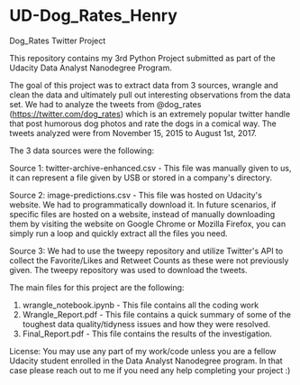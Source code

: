 # UD-Dog_Rates_Henry
Dog_Rates Twitter Project

This repository contains my 3rd Python Project submitted as part of the Udacity Data Analyst Nanodegree Program.

The goal of this project was to extract data from 3 sources, wrangle and clean the data and ultimately pull out interesting observations from the data set. We had to analyze the tweets from @dog_rates (https://twitter.com/dog_rates) which is an extremely popular twitter handle that post humorous dog photos and rate the dogs in a comical way. The tweets analyzed were from November 15, 2015 to August 1st, 2017.

The 3 data sources were the following:

Source 1: twitter-archive-enhanced.csv    - This file was manually given to us, it can represent a file given by USB or stored in a company's directory.  

Source 2: image-predictions.csv           - This file was hosted on Udacity's website. We had to programmatically download it. In future scenarios, if specific files are hosted on a website, instead of manually downloading them by visiting the website on Google Chrome or Mozilla Firefox, you can simply run a loop and quickly extract all the files you need.

Source 3: We had to use the tweepy repository and utilize Twitter's API to collect the Favorite/Likes and Retweet Counts as these were not previously given. The tweepy repository was used to download the tweets.


The main files for this project are the following:

1. wrangle_notebook.ipynb   - This file contains all the coding work
2. Wrangle_Report.pdf       - This file contains a quick summary of some of the toughest data quality/tidyness issues and how they were resolved.
3. Final_Report.pdf         - This file contains the results of the investigation.

License: You may use any part of my work/code unless you are a fellow Udacity student enrolled in the Data Analyst Nanodegree program. In that case please reach out to me if you need any help completing your project :)
